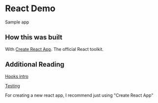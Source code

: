 # React Demo

Sample app

## How this was built

With [Create React App](https://reactjs.org/docs/create-a-new-react-app.html#create-react-app). The official React toolkit.

## Additional Reading

[Hooks intro](https://reactjs.org/docs/hooks-intro.html)

[Testing](https://reactjs.org/docs/testing.html)

For creating a new react app, I recommend just using "Create React App"